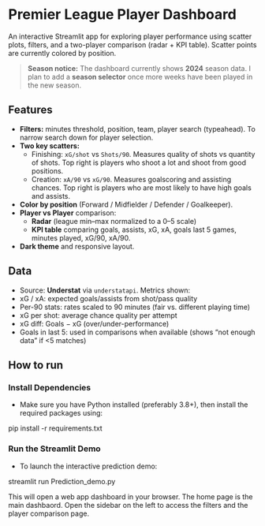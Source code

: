 # Premier League Player Dashboard

An interactive Streamlit app for exploring player performance using scatter plots, filters, and a two-player comparison (radar + KPI table). Scatter points are currently colored by position.

> **Season notice:** The dashboard currently shows **2024** season data. I plan to add a **season selector** once more weeks have been played in the new season.

## Features
- **Filters:** minutes threshold, position, team, player search (typeahead). To narrow search down for player selection.
- **Two key scatters:**
  - Finishing: `xG/shot` vs `Shots/90`. Measures quality of shots vs quantity of shots. Top right is players who shoot a lot and shoot from good positions.
  - Creation: `xA/90` vs `xG/90`. Measures goalscoring and assisting chances. Top right is players who are most likely to have high goals and assists.
- **Color by position** (Forward / Midfielder / Defender / Goalkeeper).
- **Player vs Player** comparison:
  - **Radar** (league min–max normalized to a 0–5 scale)
  - **KPI table** comparing goals, assists, xG, xA, goals last 5 games, minutes played, xG/90, xA/90.
- **Dark theme** and responsive layout.

## Data
- Source: **Understat** via `understatapi`.
Metrics shown:
- xG / xA: expected goals/assists from shot/pass quality
- Per-90 stats: rates scaled to 90 minutes (fair vs. different playing time)
- xG per shot: average chance quality per attempt
- xG diff: Goals − xG (over/under-performance)
- Goals in last 5: used in comparisons when available (shows “not enough data” if <5 matches)

## How to run
### Install Dependencies
- Make sure you have Python installed (preferably 3.8+), then install the required packages using:

pip install -r requirements.txt

### Run the Streamlit Demo
- To launch the interactive prediction demo:

streamlit run Prediction_demo.py

This will open a web app dashboard in your browser. The home page is the main dashbaord. Open the sidebar on the left to access the filters and the player comparison page.  
